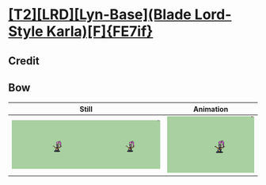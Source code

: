 # [\[T2\]\[LRD\]\[Lyn-Base\]\(Blade Lord-Style Karla\)\[F\]{FE7if}](../)

## Credit


	
## Bow

| Still | Animation |
| :---: | :-------: |
| ![Bow still](./Bow_000.png) | ![Bow animation](./Bow.gif) |
